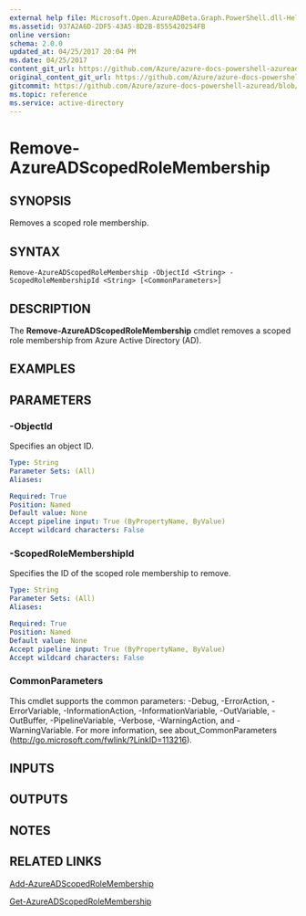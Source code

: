 ```yaml
---
external help file: Microsoft.Open.AzureADBeta.Graph.PowerShell.dll-Help.xml
ms.assetid: 937A2A6D-2DF5-43A5-8D2B-8555420254FB
online version:
schema: 2.0.0
updated_at: 04/25/2017 20:04 PM
ms.date: 04/25/2017
content_git_url: https://github.com/Azure/azure-docs-powershell-azuread/blob/RobdeJong-patch-12/Azure%20AD%20Cmdlets/AzureAD/v2preview/Remove-AzureADScopedRoleMembership.md
original_content_git_url: https://github.com/Azure/azure-docs-powershell-azuread/blob/RobdeJong-patch-12/Azure%20AD%20Cmdlets/AzureAD/v2preview/Remove-AzureADScopedRoleMembership.md
gitcommit: https://github.com/Azure/azure-docs-powershell-azuread/blob/c5cc449ee6e2b805fc85a9e05130b06b10899f67
ms.topic: reference
ms.service: active-directory
---
```


# Remove-AzureADScopedRoleMembership

## SYNOPSIS
Removes a scoped role membership.

## SYNTAX

```
Remove-AzureADScopedRoleMembership -ObjectId <String> -ScopedRoleMembershipId <String> [<CommonParameters>]
```

## DESCRIPTION
The **Remove-AzureADScopedRoleMembership** cmdlet removes a scoped role membership from Azure Active Directory (AD).

## EXAMPLES

## PARAMETERS

### -ObjectId
Specifies an object ID.

```yaml
Type: String
Parameter Sets: (All)
Aliases: 

Required: True
Position: Named
Default value: None
Accept pipeline input: True (ByPropertyName, ByValue)
Accept wildcard characters: False
```

### -ScopedRoleMembershipId
Specifies the ID of the scoped role membership to remove.

```yaml
Type: String
Parameter Sets: (All)
Aliases: 

Required: True
Position: Named
Default value: None
Accept pipeline input: True (ByPropertyName, ByValue)
Accept wildcard characters: False
```

### CommonParameters
This cmdlet supports the common parameters: -Debug, -ErrorAction, -ErrorVariable, -InformationAction, -InformationVariable, -OutVariable, -OutBuffer, -PipelineVariable, -Verbose, -WarningAction, and -WarningVariable. For more information, see about_CommonParameters (http://go.microsoft.com/fwlink/?LinkID=113216).

## INPUTS

## OUTPUTS

## NOTES

## RELATED LINKS

[Add-AzureADScopedRoleMembership](./Add-AzureADScopedRoleMembership.md)

[Get-AzureADScopedRoleMembership](./Get-AzureADScopedRoleMembership.md)
